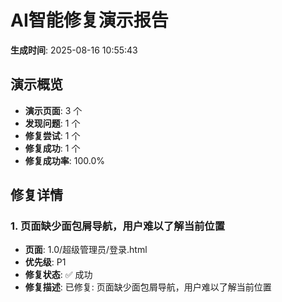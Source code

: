 # AI智能修复演示报告

**生成时间**: 2025-08-16 10:55:43

## 演示概览

- **演示页面**: 3 个
- **发现问题**: 1 个
- **修复尝试**: 1 个
- **修复成功**: 1 个
- **修复成功率**: 100.0%

## 修复详情

### 1. 页面缺少面包屑导航，用户难以了解当前位置

- **页面**: 1.0/超级管理员/登录.html
- **优先级**: P1
- **修复状态**: ✅ 成功
- **修复描述**: 已修复: 页面缺少面包屑导航，用户难以了解当前位置

